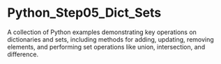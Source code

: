 # Python_Step05_Dict_Sets
A collection of Python examples demonstrating key operations on dictionaries and sets, including methods for adding, updating, removing elements, and performing set operations like union, intersection, and difference.
